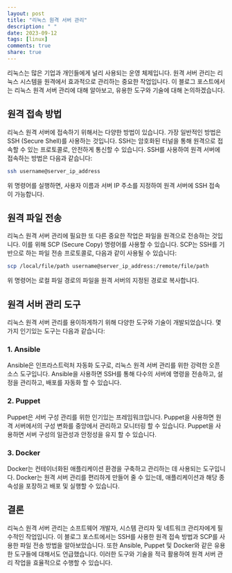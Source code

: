 ```yaml
---
layout: post
title: "리눅스 원격 서버 관리"
description: " "
date: 2023-09-12
tags: [linux]
comments: true
share: true
---
```


리눅스는 많은 기업과 개인들에게 널리 사용되는 운영 체제입니다. 원격 서버 관리는 리눅스 시스템을 원격에서 효과적으로 관리하는 중요한 작업입니다. 이 블로그 포스트에서는 리눅스 원격 서버 관리에 대해 알아보고, 유용한 도구와 기술에 대해 논의하겠습니다.

## 원격 접속 방법

리눅스 원격 서버에 접속하기 위해서는 다양한 방법이 있습니다. 가장 일반적인 방법은 SSH (Secure Shell)를 사용하는 것입니다. SSH는 암호화된 터널을 통해 원격으로 접속할 수 있는 프로토콜로, 안전하게 통신할 수 있습니다. SSH를 사용하여 원격 서버에 접속하는 방법은 다음과 같습니다:

```bash
ssh username@server_ip_address
```

위 명령어를 실행하면, 사용자 이름과 서버 IP 주소를 지정하여 원격 서버에 SSH 접속이 가능합니다.

## 원격 파일 전송

리눅스 원격 서버 관리에 필요한 또 다른 중요한 작업은 파일을 원격으로 전송하는 것입니다. 이를 위해 SCP (Secure Copy) 명령어를 사용할 수 있습니다. SCP는 SSH를 기반으로 하는 파일 전송 프로토콜로, 다음과 같이 사용될 수 있습니다:

```bash
scp /local/file/path username@server_ip_address:/remote/file/path
```

위 명령어는 로컬 파일 경로의 파일을 원격 서버의 지정된 경로로 복사합니다.

## 원격 서버 관리 도구

리눅스 원격 서버 관리를 용이하게하기 위해 다양한 도구와 기술이 개발되었습니다. 몇 가지 인기있는 도구는 다음과 같습니다:

### 1. Ansible

Ansible은 인프라스트럭처 자동화 도구로, 리눅스 원격 서버 관리를 위한 강력한 오픈소스 도구입니다. Ansible을 사용하면 SSH를 통해 다수의 서버에 명령을 전송하고, 설정을 관리하고, 배포를 자동화 할 수 있습니다.

### 2. Puppet

Puppet은 서버 구성 관리를 위한 인기있는 프레임워크입니다. Puppet을 사용하면 원격 서버에서의 구성 변화를 중앙에서 관리하고 모니터링 할 수 있습니다. Puppet을 사용하면 서버 구성의 일관성과 안정성을 유지 할 수 있습니다.

### 3. Docker

Docker는 컨테이너화된 애플리케이션 환경을 구축하고 관리하는 데 사용되는 도구입니다. Docker는 원격 서버 관리를 편리하게 만들어 줄 수 있는데, 애플리케이션과 해당 종속성을 포장하고 배포 및 실행할 수 있습니다.

## 결론

리눅스 원격 서버 관리는 소프트웨어 개발자, 시스템 관리자 및 네트워크 관리자에게 필수적인 작업입니다. 이 블로그 포스트에서는 SSH를 사용한 원격 접속 방법과 SCP를 사용한 파일 전송 방법을 알아보았습니다. 또한 Ansible, Puppet 및 Docker와 같은 유용한 도구들에 대해서도 언급했습니다. 이러한 도구와 기술을 적극 활용하여 원격 서버 관리 작업을 효율적으로 수행할 수 있습니다.